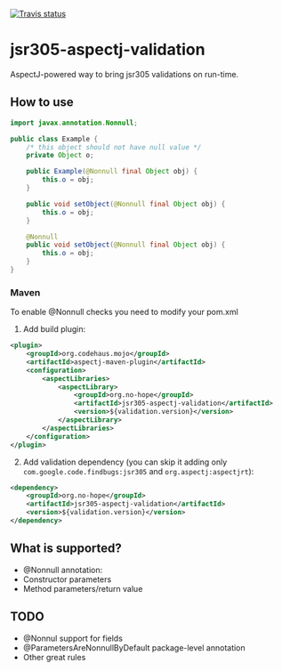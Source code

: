 [![Travis status](https://api.travis-ci.org/no-hope/jsr305-aspectj-validation.png)](https://api.travis-ci.org/no-hope/jsr305-aspectj-validation)
# jsr305-aspectj-validation

AspectJ-powered way to bring jsr305 validations on run-time.

## How to use

```java
import javax.annotation.Nonnull;

public class Example {
    /* this object should not have null value */
    private Object o;

    public Example(@Nonnull final Object obj) {
        this.o = obj;
    }

    public void setObject(@Nonnull final Object obj) {
        this.o = obj;
    }

    @Nonnull
    public void setObject(@Nonnull final Object obj) {
        this.o = obj;
    }
}
```

### Maven

To enable @Nonnull checks you need to modify your pom.xml

1) Add build plugin:

```xml
<plugin>
    <groupId>org.codehaus.mojo</groupId>
    <artifactId>aspectj-maven-plugin</artifactId>
    <configuration>
        <aspectLibraries>
            <aspectLibrary>
                <groupId>org.no-hope</groupId>
                <artifactId>jsr305-aspectj-validation</artifactId>
                <version>${validation.version}</version>
            </aspectLibrary>
        </aspectLibraries>
    </configuration>
</plugin>
```
2) Add validation dependency (you can skip it adding only `com.google.code.findbugs:jsr305` and `org.aspectj:aspectjrt`):

```xml
<dependency>
    <groupId>org.no-hope</groupId>
    <artifactId>jsr305-aspectj-validation</artifactId>
    <version>${validation.version}</version>
</dependency>
```
## What is supported?

 * @Nonnull annotation:
  * Constructor parameters
  * Method parameters/return value

## TODO

 * @Nonnul support for fields
 * @ParametersAreNonnullByDefault package-level annotation
 * Other great rules
 

